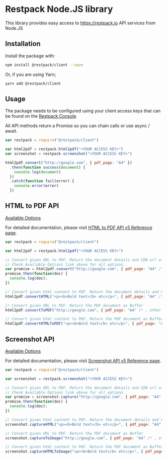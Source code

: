 # Restpack Node.JS library

This library provides easy access to https://restpack.io API services from Node.JS

## Installation

Install the package with:

```sh
npm install @restpack/client --save
```

Or, if you are using Yarn;

```sh
yarn add @restpack/client
```

## Usage

The package needs to be configured using your client access keys that can be found on the [Restpack Console](https://restpack.io/console/).

All API methods return a Promise so you can chain calls or use async / await.

```js
var restpack = require("@restpack/client")

var html2pdf = restpack.html2pdf("<YOUR ACCESS KEY>")
var screenshot = restpack.screenshot("<YOUR ACCESS KEY>")

html2pdf.convert("http://google.com", { pdf_page: "A4" })
  .then(function success(document) {
    console.log(document)
  })
  .catch(function fail(error) {
    console.error(error)
  })
```


## HTML to PDF API

[Available Options](docs/interfaces/_html2pdf_index_.pdfconvertoptions.md)

For detailed documentation, please visit [HTML to PDF API v5 Reference page](https://restpack.io/html2pdf/docs).

```js
var restpack = require("@restpack/client")

var html2pdf = restpack.html2pdf("<YOUR ACCESS KEY>")

// Convert given URL to PDF. Return the document details and CDN url of PDF
// Check Available Options link above for all options.
var promise = html2pdf.convert("http://google.com", { pdf_page: "A4" /* , other options */ })
promise.then(function(doc) {
  console.log(doc);
})

// Convert given html content to PDF. Return the document details and CDN url of PDF
html2pdf.convertHTML("<p><b>Bold text</b> etc</p>", { pdf_page: "A4" /* , other options */ })

// Convert given URL to PDF. Return the PDF document as Buffer
html2pdf.convertToPDF("http://google.com", { pdf_page: "A4" /* , other options */ })

// Convert given html content to PDF. Return the PDF document as Buffer
html2pdf.convertHTMLToPDF("<p><b>Bold text</b> etc</p>", { pdf_page: "A4" /* , other options */ })
```

## Screenshot API

[Available Options](docs/interfaces/_screenshot_index_.screenshotcaptureoptions.md)

For detailed documentation, please visit [Screenshot API v5 Reference page](https://restpack.io/screenshot/docs).

```js
var restpack = require("@restpack/client")

var screenshot = restpack.screenshot("<YOUR ACCESS KEY>")

// Convert given URL to PDF. Return the document details and CDN url of PDF
// Check Available Options link above for all options.
var promise = screenshot.capture("http://google.com", { pdf_page: "A4" /* , other options */ })
promise.then(function(doc) {
  console.log(doc);
})

// Convert given html content to PDF. Return the document details and CDN url of PDF
screenshot.captureHTML("<p><b>Bold text</b> etc</p>", { pdf_page: "A4" /* , other options */ })

// Convert given URL to PDF. Return the PDF document as Buffer
screenshot.captureToImage("http://google.com", { pdf_page: "A4" /* , other options */ })

// Convert given html content to PDF. Return the PDF document as Buffer
screenshot.captureHTMLToImage("<p><b>Bold text</b> etc</p>", { pdf_page: "A4" /* , other options */ })
```
